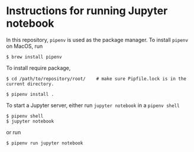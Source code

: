 # Instructions for running Jupyter notebook
In this repository, `pipenv` is used as the package manager. To install `pipenv` on MacOS, run 
```
$ brew install pipenv
```

To install require package, 
```
$ cd /path/to/repository/root/    # make sure Pipfile.lock is in the current directory. 

$ pipenv install . 
```

To start a Jupyter server, either run `jupyter notebook` in a `pipenv shell`
```
$ pipenv shell
$ jupyter notebook
```

or run 
```
$ pipenv run jupyter notebook
```
